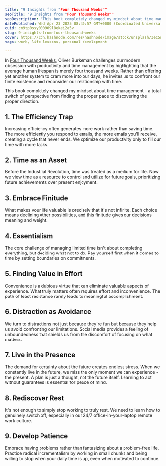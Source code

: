 ```yaml
---
title: "9 Insights from "Four Thousand Weeks""
seoTitle: "9 Insights from "Four Thousand Weeks""
seoDescription: "This book completely changed my mindset about time management - a total switch of perspective from finding the pace to discovering the direction"
datePublished: Wed Apr 23 2025 08:49:57 GMT+0000 (Coordinated Universal Time)
cuid: cm9tp0ssy000909l8ekei2a5v
slug: 9-insights-from-four-thousand-weeks
cover: https://cdn.hashnode.com/res/hashnode/image/stock/unsplash/3eC5n6gHwe8/upload/8f95d052f02d7d41bb315b207e852a5e.jpeg
tags: work, life-lessons, personal-development

---
```


In [Four Thousand Weeks](https://www.amazon.com/Four-Thousand-Weeks-Management-Mortals/dp/0374159122), Oliver Burkeman challenges our modern obsession with productivity and time management by highlighting that the average human lifespan is merely four thousand weeks. Rather than offering yet another system to cram more into our days, he invites us to confront our finite existence and reconsider our relationship with time.

This book completely changed my mindset about time management - a total switch of perspective from finding the proper pace to discovering the proper direction.

## 1\. The Efficiency Trap

Increasing efficiency often generates more work rather than saving time. The more efficiently you respond to emails, the more emails you'll receive, creating a cycle that never ends. We optimize our productivity only to fill our time with more tasks.

## 2\. Time as an Asset

Before the Industrial Revolution, time was treated as a medium for life. Now we view time as a resource to control and utilize for future goals, prioritizing future achievements over present enjoyment.

## 3\. Embrace Finitude

What makes your life valuable is precisely that it's not infinite. Each choice means declining other possibilities, and this finitude gives our decisions meaning and weight.

## 4\. Essentialism

The core challenge of managing limited time isn't about completing everything, but deciding what not to do. Pay yourself first when it comes to time by setting boundaries on commitments.

## 5\. Finding Value in Effort

Convenience is a dubious virtue that can eliminate valuable aspects of experience. What truly matters often requires effort and inconvenience. The path of least resistance rarely leads to meaningful accomplishment.

## 6\. Distraction as Avoidance

We turn to distractions not just because they're fun but because they help us avoid confronting our limitations. Social media provides a feeling of unboundedness that shields us from the discomfort of focusing on what matters.

## 7\. Live in the Presence

The demand for certainty about the future creates endless stress. When we constantly live in the future, we miss the only moment we can experience - the present. A plan is just a thought, not the future itself. Learning to act without guarantees is essential for peace of mind.

## 8\. Rediscover Rest

It's not enough to simply stop working to truly rest. We need to learn how to genuinely switch off, especially in our 24/7 office-in-your-laptop remote work culture.

## 9\. Develop Patience

Embrace having problems rather than fantasizing about a problem-free life. Practice radical incrementalism by working in small chunks and being willing to stop when your daily time is up, even when motivated to continue.